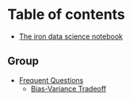 # Table of contents

* [The iron data science notebook](README.md)

## Group

* [Frequent Questions](group/untitled/README.md)
  * [Bias-Variance Tradeoff](group/untitled/untitled.md)

